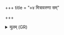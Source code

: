 +++
title = "०४ मित्रावरुणा सम्"

+++
<details><summary>मूलम् (GR)</summary>

मित्रावरुणा सं (…) +++(see 1a)+++  
(…) ॥ +++(see 2bc)+++
</details>